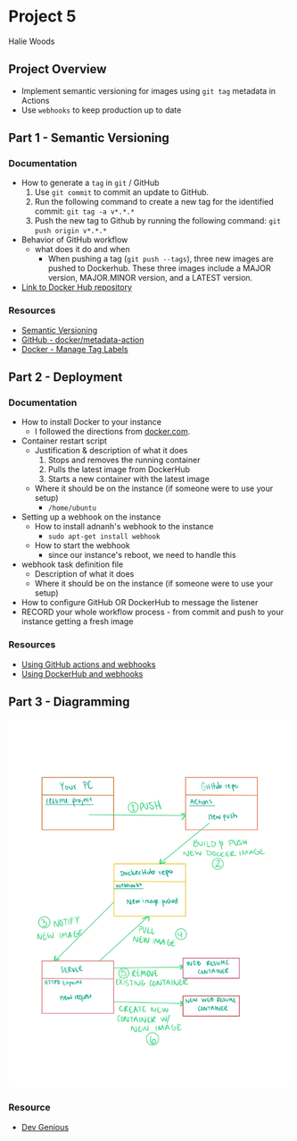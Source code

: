 # Project 5
Halie Woods

## Project Overview
- Implement semantic versioning for images using `git tag` metadata in Actions
- Use `webhooks` to keep production up to date

## Part 1 - Semantic Versioning
### Documentation
- How to generate a `tag` in `git` / GitHub
    1. Use `git commit` to commit an update to GitHub.
    2. Run the following command to create a new tag for the identified commit: `git tag -a v*.*.*`
    3. Push the new tag to Github by running the following command: `git push origin v*.*.*`
- Behavior of GitHub workflow
    - what does it do and when
        - When pushing a tag (`git push --tags`), three new images are pushed to Dockerhub. These three images include a MAJOR version, MAJOR.MINOR version, and a LATEST version.
- [Link to Docker Hub repository](https://hub.docker.com/repository/docker/woods245/ceg3120proj4/general)

### Resources
- [Semantic Versioning](https://semver.org/)
- [GitHub - docker/metadata-action](https://github.com/docker/metadata-action)
- [Docker - Manage Tag Labels](https://docs.docker.com/build/ci/github-actions/manage-tags-labels/)

## Part 2 - Deployment
### Documentation
- How to install Docker to your instance
    - I followed the directions from [docker.com](https://docs.docker.com/engine/install/ubuntu/).
- Container restart script
    - Justification & description of what it does
        1. Stops and removes the running container
        2. Pulls the latest image from DockerHub
        3. Starts a new container with the latest image
    - Where it should be on the instance (if someone were to use your setup)
        - `/home/ubuntu`
- Setting up a webhook on the instance
    - How to install adnanh's webhook to the instance
        - `sudo apt-get install webhook`
    - How to start the webhook
        - since our instance's reboot, we need to handle this
- webhook task definition file
    - Description of what it does
    - Where it should be on the instance (if someone were to use your setup)
- How to configure GitHub OR DockerHub to message the listener
- RECORD your whole workflow process - from commit and push to your instance getting a fresh image

### Resources 
- [Using GitHub actions and webhooks](https://levelup.gitconnected.com/automated-deployment-using-docker-github-actions-and-webhooks-54018fc12e32)
- [Using DockerHub and webhooks](https://blog.devgenius.io/build-your-first-ci-cd-pipeline-using-docker-github-actions-and-webhooks-while-creating-your-own-da783110e151)

## Part 3 - Diagramming
![Continuous Deployment Diagram](./CDdiagram.jpg)

### Resource
- [Dev Genious](https://blog.devgenius.io/build-your-first-ci-cd-pipeline-using-docker-github-actions-and-webhooks-while-creating-your-own-da783110e151)